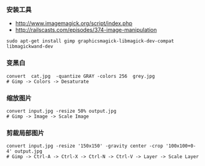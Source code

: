 ### 安装工具

- <http://www.imagemagick.org/script/index.php>
- <http://railscasts.com/episodes/374-image-manipulation>

~~~
sudo apt-get install gimp graphicsmagick-libmagick-dev-compat libmagickwand-dev
~~~

### 变黑白

~~~
convert  cat.jpg  -quantize GRAY -colors 256  grey.jpg
# Gimp -> Colors -> Desaturate
~~~

### 缩放图片

~~~
convert input.jpg -resize 50% output.jpg
# Gimp -> Image -> Scale Image
~~~

### 剪裁局部图片

~~~
convert input.jpg -resize '150x150' -gravity center -crop '100x100+0-4' output.jpg
# Gimp -> Ctrl-A -> Ctrl-X -> Ctrl-N -> Ctrl-V -> Layer -> Scale Layer
~~~